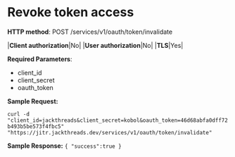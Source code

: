 # Revoke token access

**HTTP method**: POST /services/v1/oauth/token/invalidate

|**Client authorization**|No|
|**User authorization**|No|
|**TLS**|Yes|


**Required Parameters**:
* client_id
* client_secret
* oauth_token



**Sample Request:**

`curl -d "client_id=jackthreads&client_secret=kobol&oauth_token=46d68abfa0dff72b493b5be573f4fbc5" "https://jitr.jackthreads.dev/services/v1/oauth/token/invalidate"`


**Sample Response:**
`
{
	 "success":true
}
`